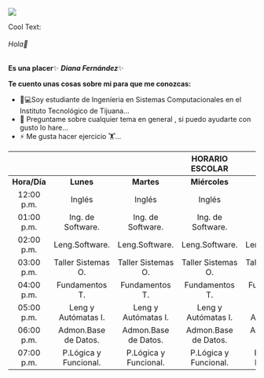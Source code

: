 ![](https://images.cooltext.com/5466550.png)

<a href="http://cooltext.com" target="_top"><img src="https://cooltext.com/images/ct_pixel.gif" width="80" height="15" alt="Cool Text: Logo and Graphics Generator" border="0" /></a>
###### Hola👋
**Es una placer**✨ ***Diana Fernández***✨ 

**Te cuento unas cosas sobre mi para que me conozcas:**

- 👩💻Soy estudiante de Ingeníeria en Sistemas Computacionales en el Instituto Tecnológico de Tijuana...
- 💬 Preguntame sobre cualquier tema en general , si puedo ayudarte con gusto lo hare...
- ⚡ Me gusta hacer ejercicio 🏋...


|             |                       |                       | **HORARIO ESCOLAR**   |                       |                      |
|:----------: |:---------------------:|:---------------------:|:---------------------:|:---------------------:|:--------------------:|
| **Hora/Día**| **Lunes**             |**Martes**             | **Miércoles**         | **Jueves**            | **Viernes**          |
| 12:00 p.m.  | Inglés                | Inglés                | Inglés                | Inglés                | Inglés               |
| 01:00 p.m.  | Ing. de Software.     | Ing. de Software.     | Ing. de Software.     | Ing. de Software.     | Ing. de Software.    |
| 02:00 p.m.  | Leng.Software.        | Leng.Software.        | Leng.Software.        | Leng.Software.        |                      |
| 03:00 p.m.  | Taller Sistemas O.    | Taller Sistemas O.    | Taller Sistemas O.    | Taller Sistemas O.    |                      |
| 04:00 p.m.  | Fundamentos T.        | Fundamentos T.        | Fundamentos T.        | Fundamentos T.        |                      |
| 05:00 p.m.  | Leng y Autómatas I.   | Leng y Autómatas I.   | Leng y Autómatas I.   | Leng y Autómatas I.   | Leng y Autómatas I.  |
| 06:00 p.m.  | Admon.Base de Datos.  | Admon.Base de Datos.  | Admon.Base de Datos.  | Admon.Base de Datos.  | Admon.Base de Datos. |
| 07:00 p.m.  | P.Lógica y Funcional. | P.Lógica y Funcional. | P.Lógica y Funcional. | P.Lógica y Funcional. |                      |



